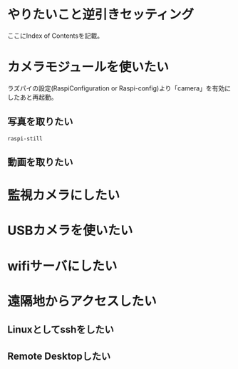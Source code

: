 # やりたいこと逆引きセッティング
ここにIndex of Contentsを記載。


# カメラモジュールを使いたい
ラズパイの設定(RaspiConfiguration or Raspi-config)より「camera」を有効にしたあと再起動。


## 写真を取りたい
`raspi-still `

## 動画を取りたい


# 監視カメラにしたい


# USBカメラを使いたい


# wifiサーバにしたい

# 遠隔地からアクセスしたい

## Linuxとしてsshをしたい

## Remote Desktopしたい






